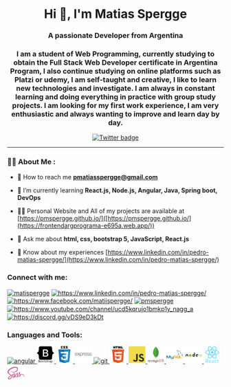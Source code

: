 <div id="header" align="center">
    <h1 align="center">Hi 👋, I'm Matias Spergge</h1>
    <h3 align="center">A passionate Developer from Argentina</h3>
    <h3 align="center">I am a student of Web Programming, currently studying to obtain the Full Stack Web Developer certificate in Argentina Program, I also continue studying on online platforms such as Platzi or udemy, I am self-taught and creative, I like to learn new technologies and investigate. I am always in constant learning and doing everything in practice with group study projects. I am looking for my first work experience, I am very enthusiastic and always wanting to improve and learn day by day.</h3>
</div>

<div id="badges" align="center">
    <a href="https://twitch.tv/mattlio">
      <img src="https://img.shields.io/twitch/status/mattlio?color=red&logo=Twitch&style=for-the-badge" alt="Twitter badge">
    </a>
</div>

---
### 😶‍🌫️ About Me :

- 📩 How to reach me **pmatiasspergge@gmail.com**

- 🌱 I’m currently learning **React.js, Node.js, Angular, Java, Spring boot, DevOps**

- 👨‍💻 Personal Website and All of my projects are available at [https://pmspergge.github.io/]([https://pmspergge.github.io/](https://frontendargprograma-e695a.web.app/))

- 💬 Ask me about **html, css, bootstrap 5, JavaScript, React.js**

- 📄 Know about my experiences [https://www.linkedin.com/in/pedro-matias-spergge/](https://www.linkedin.com/in/pedro-matias-spergge/)

<h3 align="left">Connect with me:</h3>
<p align="left">
<a href="https://twitter.com/matispergge" target="blank"><img align="center" src="https://raw.githubusercontent.com/rahuldkjain/github-profile-readme-generator/master/src/images/icons/Social/twitter.svg" alt="matispergge" height="30" width="40" /></a>
<a href="https://linkedin.com/in/https://www.linkedin.com/in/pedro-matias-spergge/" target="blank"><img align="center" src="https://raw.githubusercontent.com/rahuldkjain/github-profile-readme-generator/master/src/images/icons/Social/linked-in-alt.svg" alt="https://www.linkedin.com/in/pedro-matias-spergge/" height="30" width="40" /></a>
<a href="https://fb.com/https://www.facebook.com/matiispergge/" target="blank"><img align="center" src="https://raw.githubusercontent.com/rahuldkjain/github-profile-readme-generator/master/src/images/icons/Social/facebook.svg" alt="https://www.facebook.com/matiispergge/" height="30" width="40" /></a>
<a href="https://instagram.com/pmspergge" target="blank"><img align="center" src="https://raw.githubusercontent.com/rahuldkjain/github-profile-readme-generator/master/src/images/icons/Social/instagram.svg" alt="pmspergge" height="30" width="40" /></a>
<a href="https://www.youtube.com/c/https://www.youtube.com/channel/ucd5kqrujo1bmkp1y_nagg_a" target="blank"><img align="center" src="https://raw.githubusercontent.com/rahuldkjain/github-profile-readme-generator/master/src/images/icons/Social/youtube.svg" alt="https://www.youtube.com/channel/ucd5kqrujo1bmkp1y_nagg_a" height="30" width="40" /></a>
<a href="https://discord.gg/https://discord.gg/vDS9eD3kDt" target="blank"><img align="center" src="https://raw.githubusercontent.com/rahuldkjain/github-profile-readme-generator/master/src/images/icons/Social/discord.svg" alt="https://discord.gg/vDS9eD3kDt" height="30" width="40" /></a>
</p>

<h3 align="left">Languages and Tools:</h3>
<p align="left"> <a href="https://angular.io" target="_blank" rel="noreferrer"> <img src="https://angular.io/assets/images/logos/angular/angular.svg" alt="angular" width="40" height="40"/> </a> <a href="https://getbootstrap.com" target="_blank" rel="noreferrer"> <img src="https://raw.githubusercontent.com/devicons/devicon/master/icons/bootstrap/bootstrap-plain-wordmark.svg" alt="bootstrap" width="40" height="40"/> </a> <a href="https://www.w3schools.com/css/" target="_blank" rel="noreferrer"> <img src="https://raw.githubusercontent.com/devicons/devicon/master/icons/css3/css3-original-wordmark.svg" alt="css3" width="40" height="40"/> </a> <a href="https://expressjs.com" target="_blank" rel="noreferrer"> <img src="https://raw.githubusercontent.com/devicons/devicon/master/icons/express/express-original-wordmark.svg" alt="express" width="40" height="40"/> </a> <a href="https://git-scm.com/" target="_blank" rel="noreferrer"> <img src="https://www.vectorlogo.zone/logos/git-scm/git-scm-icon.svg" alt="git" width="40" height="40"/> </a> <a href="https://www.w3.org/html/" target="_blank" rel="noreferrer"> <img src="https://raw.githubusercontent.com/devicons/devicon/master/icons/html5/html5-original-wordmark.svg" alt="html5" width="40" height="40"/> </a> <a href="https://developer.mozilla.org/en-US/docs/Web/JavaScript" target="_blank" rel="noreferrer"> <img src="https://raw.githubusercontent.com/devicons/devicon/master/icons/javascript/javascript-original.svg" alt="javascript" width="40" height="40"/> </a> <a href="https://www.mongodb.com/" target="_blank" rel="noreferrer"> <img src="https://raw.githubusercontent.com/devicons/devicon/master/icons/mongodb/mongodb-original-wordmark.svg" alt="mongodb" width="40" height="40"/> </a> <a href="https://www.mysql.com/" target="_blank" rel="noreferrer"> <img src="https://raw.githubusercontent.com/devicons/devicon/master/icons/mysql/mysql-original-wordmark.svg" alt="mysql" width="40" height="40"/> </a> <a href="https://nodejs.org" target="_blank" rel="noreferrer"> <img src="https://raw.githubusercontent.com/devicons/devicon/master/icons/nodejs/nodejs-original-wordmark.svg" alt="nodejs" width="40" height="40"/> </a> <a href="https://reactjs.org/" target="_blank" rel="noreferrer"> <img src="https://raw.githubusercontent.com/devicons/devicon/master/icons/react/react-original-wordmark.svg" alt="react" width="40" height="40"/> </a> <a href="https://sass-lang.com" target="_blank" rel="noreferrer"> <img src="https://raw.githubusercontent.com/devicons/devicon/master/icons/sass/sass-original.svg" alt="sass" width="40" height="40"/> </a> </p>

